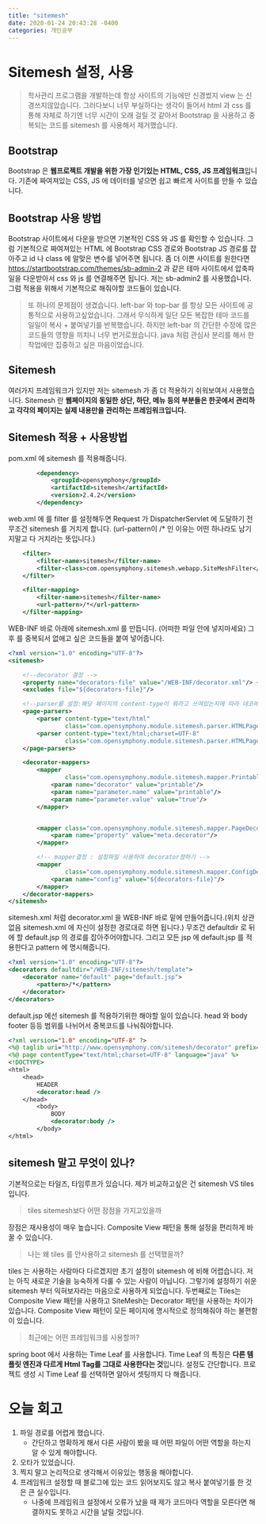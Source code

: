 ```yaml
---
title: "sitemesh"
date: 2020-01-24 20:43:28 -0400
categories: 개인공부
---
```


# Sitemesh 설정, 사용

> 학사관리 프로그램을 개발하는데 항상 사이트의 기능에만 신경썼지 view 는 신경쓰지않았습니다. 그러다보니 너무 부실하다는 생각이 들어서 html 과 css 를 통해 자체로 하기엔 너무 시간이 오래
걸릴 것 같아서 Bootstrap 을 사용하고 중복되는 코드를 sitemesh 를 사용해서 제거했습니다.

## Bootstrap

Bootstrap 은 **웹프로젝트 개발을 위한 가장 인기있는 HTML, CSS, JS 프레임워크**입니다. 기존에 짜여져있는 CSS, JS 에 데이터를 넣으면 쉽고 빠르게 사이트를 만들 수 있습니다.

## Bootstrap 사용 방법

Bootstrap 사이트에서 다운을 받으면 기본적인 CSS 와 JS 를 확인할 수 있습니다. 그럼 기본적으로 짜여져있는 HTML 에 Bootstrap CSS 경로와 Bootstrap JS 경로를 잡아주고
id 나 class 에 알맞은 변수를 넣어주면 됩니다. 좀 더 이쁜 사이트를 원한다면 https://startbootstrap.com/themes/sb-admin-2 과 같은 테마 사이트에서 압축파일을 다운받아서
css 와 js 를 연결해주면 됩니다. 저는 sb-admin2 를 사용했습니다. 그럼 적용을 위해서 기본적으로 해줘야할 코드들이 있습니다.



> 또 하나의 문제점이 생겼습니다. left-bar 와 top-bar 를 항상 모든 사이트에 공통적으로 사용하고싶었습니다. 그래서 무식하게 일단 모든 복잡한 테마 코드를 일일이 복사 + 붙여넣기를 반복했습니다. 하지만 left-bar 의 간단한 수정에
많은 코드들의 영향을 끼치니 너무 번거로웠습니다. java 처럼 관심사 분리를 해서 한 작업에만 집중하고 싶은 마음이었습니다. 

## Sitemesh

여러가지 프레임워크가 있지만 저는 sitemesh 가 좀 더 적용하기 쉬워보여서 사용했습니다.
Sitemesh 란 **웹페이지의 동일한 상단, 하단, 메뉴 등의 부분들은 한곳에서 관리하고 각각의 페이지는 실제 내용만을 관리하는 프레임워크입니다.** 

## Sitemesh 적용 + 사용방법

pom.xml 에 sitemesh 를 적용해줍니다.
 
```xml
        <dependency>
            <groupId>opensymphony</groupId>
            <artifactId>sitemesh</artifactId>
            <version>2.4.2</version>
        </dependency>
```
web.xml 에 를 filter 를 설정해두면 Request 가 DispatcherServlet 에 도달하기 전 무조건 sitemesh 를 거치게 합니다. (url-pattern이 /* 인 이유는 어떤 하나라도 남기지말고 다 거치라는 뜻입니다.)  
```xml
    <filter>
        <filter-name>sitemesh</filter-name>
        <filter-class>com.opensymphony.sitemesh.webapp.SiteMeshFilter</filter-class>
    </filter>

    <filter-mapping>
        <filter-name>sitemesh</filter-name>
        <url-pattern>/*</url-pattern>
    </filter-mapping>
```

WEB-INF 바로 아래에 sitemesh.xml 를 만듭니다. (어떠한 파일 안에 넣지마세요) 그 후 를 중복되서 없애고 싶은 코드들을 붙여 넣어줍니다. 

```xml
<?xml version="1.0" encoding="UTF-8"?>
<sitemesh>

    <!--decorator 결정 -->
    <property name="decorators-file" value="/WEB-INF/decorator.xml"/> <!-- 데코레이터 파일을 불러온다. 데코레이터 경로 설정 --> 
    <excludes file="${decorators-file}"/>

    <!--parser를 설정:해당 페이지의 content-type이 뭐라고 쓰여있는지에 따라 데코레이터 결정 -->
    <page-parsers>
        <parser content-type="text/html"
                class="com.opensymphony.module.sitemesh.parser.HTMLPageParser"/>
        <parser content-type="text/html;charset=UTF-8"
                class="com.opensymphony.module.sitemesh.parser.HTMLPageParser"/>
    </page-parsers>

    <decorator-mappers>
        <mapper
                class="com.opensymphony.module.sitemesh.mapper.PrintableDecoratorMapper">
            <param name="decorator" value="printable"/>
            <param name="parameter.name" value="printable"/>
            <param name="parameter.value" value="true"/>
        </mapper>


        <mapper class="com.opensymphony.module.sitemesh.mapper.PageDecoratorMapper">
            <param name="property" value="meta.decorator"/>
        </mapper>

        <!-- mapper결정 : 설정파일 사용하여 decorator정하기 -->
        <mapper
                class="com.opensymphony.module.sitemesh.mapper.ConfigDecoratorMapper">
            <param name="config" value="${decorators-file}"/>
        </mapper>
    </decorator-mappers>
</sitemesh>
```

sitemesh.xml 처럼 decorator.xml 을 WEB-INF 바로 밑에 만들어줍니다.(위치 상관 없음 sitemesh.xml 에 자신이 설정한 경로대로 하면 됩니다.)
무조건 defaultdir 로 뒤에 할 default.jsp 의 경로를 잡아주어야합니다. 그리고 모든 jsp 에 default.jsp 를 적용한다고 pattern 에 명시해줍니다.

```xml
<?xml version="1.0" encoding="UTF-8"?>
<decorators defaultdir="/WEB-INF/sitemesh/template"> 
    <decorator name="default" page="default.jsp">
        <pattern>/*</pattern>
    </decorator>
</decorators>
```

default.jsp 에선 sitemesh 를 적용하기위한 해야할 일이 있습니다. head 와 body footer 등등 범위를 나뉘어서 중복코드를 나눠줘야합니다.

```jsp
<?xml version="1.0" encoding="UTF-8" ?>
<%@ taglib uri="http://www.opensymphony.com/sitemesh/decorator" prefix="decorator" %>
<%@ page contentType="text/html;charset=UTF-8" language="java" %>
<!DOCTYPE>
<html>
    <head>
        HEADER
        <decorator:head />
    </head>
        <body>
            BODY
            <decorator:body />
        </body>
</html>
```

## sitemesh 말고 무엇이 있나?

기본적으로는 타일즈, 타임루프가 있습니다. 제가 비교하고싶은 건 sitemesh VS tiles 입니다.

> tiles sitemesh보다 어떤 장점을 가지고있을까

장점은 재사용성이 매우 높습니다. Composite View 패턴을 통해 설정을 편리하게 바꿀 수 있습니다.

> 나는 왜 tiles 를 안사용하고 sitemesh 를 선택했을까?

tiles 는 사용하는 사람마다 다르겠지만 초기 설정이 sitemesh 에 비해 어렵습니다. 저는 아직 새로운 기술을 능숙하게 다룰 수 있는 사람이 아닙니다. 그렇기에 설정하기 쉬운 sitemesh 부터 익혀보자라는 마음으로 사용하게 되었습니다.
두번째로는 Tiles는 Composite View 패턴을 사용하고 SiteMesh는 Decorator 패턴을 사용하는 차이가 있습니다.
Composite View 패턴이 모든 페이지에 명시적으로 정의해줘야 하는 불편함이 있습니다.

> 최근에는 어떤 프레임워크를 사용할까?

spring boot 에서 사용하는 Time Leaf 를 사용합니다. Time Leaf 의 특징은 **다른 템플릿 엔진과 다르게 Html Tag를 그대로 사용한다는 것**입니다. 설정도 간단합니다. 프로젝트 생성 시 Time Leaf 를 선택하면 알아서 셋팅까지 다 해줍니다.

# 오늘 회고

1. 파일 경로를 어렵게 했습니다.
    - 간단하고 명확하게 해서 다른 사람이 봤을 때 어떤 파일이 어떤 역할을 하는지 알 수 있게 해야합니다.
2. 오타가 있었습니다.
3. 찍지 말고 논리적으로 생각해서 이유있는 행동을 해야합니다.
4. 프레임워크 설정할 때 블로그에 있는 코드 읽어보지도 않고 복사 붙여넣기를 한 것은 큰 실수입니다.
    - 나중에 프레임워크 설정에서 오류가 났을 때 제가 코드마다 역할을 모른다면 해결하지도 못하고 시간을 날릴 것입니다.


 

